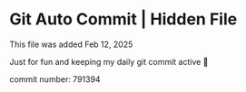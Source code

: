 # Git Auto Commit | Hidden File

This file was added Feb 12, 2025

Just for fun and keeping my daily git commit active 🤪

commit number: 791394
